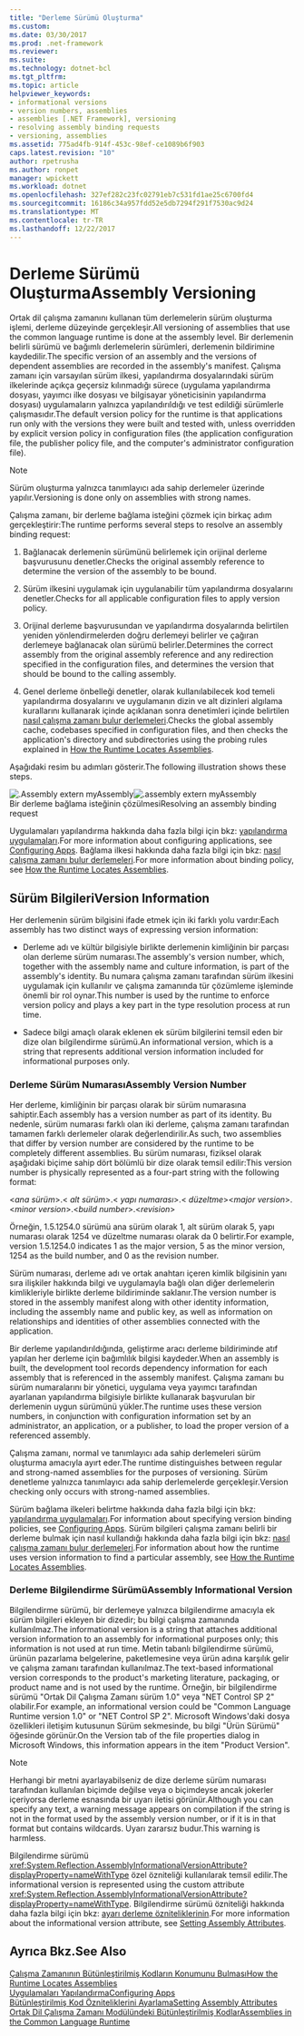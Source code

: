 ```yaml
---
title: "Derleme Sürümü Oluşturma"
ms.custom: 
ms.date: 03/30/2017
ms.prod: .net-framework
ms.reviewer: 
ms.suite: 
ms.technology: dotnet-bcl
ms.tgt_pltfrm: 
ms.topic: article
helpviewer_keywords:
- informational versions
- version numbers, assemblies
- assemblies [.NET Framework], versioning
- resolving assembly binding requests
- versioning, assemblies
ms.assetid: 775ad4fb-914f-453c-98ef-ce1089b6f903
caps.latest.revision: "10"
author: rpetrusha
ms.author: ronpet
manager: wpickett
ms.workload: dotnet
ms.openlocfilehash: 327ef282c23fc02791eb7c531fd1ae25c6700fd4
ms.sourcegitcommit: 16186c34a957fdd52e5db7294f291f7530ac9d24
ms.translationtype: MT
ms.contentlocale: tr-TR
ms.lasthandoff: 12/22/2017
---
```

# <a name="assembly-versioning"></a><span data-ttu-id="b7a47-102">Derleme Sürümü Oluşturma</span><span class="sxs-lookup"><span data-stu-id="b7a47-102">Assembly Versioning</span></span>
<span data-ttu-id="b7a47-103">Ortak dil çalışma zamanını kullanan tüm derlemelerin sürüm oluşturma işlemi, derleme düzeyinde gerçekleşir.</span><span class="sxs-lookup"><span data-stu-id="b7a47-103">All versioning of assemblies that use the common language runtime is done at the assembly level.</span></span> <span data-ttu-id="b7a47-104">Bir derlemenin belirli sürümü ve bağımlı derlemelerin sürümleri, derlemenin bildirimine kaydedilir.</span><span class="sxs-lookup"><span data-stu-id="b7a47-104">The specific version of an assembly and the versions of dependent assemblies are recorded in the assembly's manifest.</span></span> <span data-ttu-id="b7a47-105">Çalışma zamanı için varsayılan sürüm ilkesi, yapılandırma dosyalarındaki sürüm ilkelerinde açıkça geçersiz kılınmadığı sürece (uygulama yapılandırma dosyası, yayımcı ilke dosyası ve bilgisayar yöneticisinin yapılandırma dosyası) uygulamaların yalnızca yapılandırıldığı ve test edildiği sürümlerle çalışmasıdır.</span><span class="sxs-lookup"><span data-stu-id="b7a47-105">The default version policy for the runtime is that applications run only with the versions they were built and tested with, unless overridden by explicit version policy in configuration files (the application configuration file, the publisher policy file, and the computer's administrator configuration file).</span></span>  
  
> [!NOTE]
>  <span data-ttu-id="b7a47-106">Sürüm oluşturma yalnızca tanımlayıcı ada sahip derlemeler üzerinde yapılır.</span><span class="sxs-lookup"><span data-stu-id="b7a47-106">Versioning is done only on assemblies with strong names.</span></span>  
  
 <span data-ttu-id="b7a47-107">Çalışma zamanı, bir derleme bağlama isteğini çözmek için birkaç adım gerçekleştirir:</span><span class="sxs-lookup"><span data-stu-id="b7a47-107">The runtime performs several steps to resolve an assembly binding request:</span></span>  
  
1.  <span data-ttu-id="b7a47-108">Bağlanacak derlemenin sürümünü belirlemek için orijinal derleme başvurusunu denetler.</span><span class="sxs-lookup"><span data-stu-id="b7a47-108">Checks the original assembly reference to determine the version of the assembly to be bound.</span></span>  
  
2.  <span data-ttu-id="b7a47-109">Sürüm ilkesini uygulamak için uygulanabilir tüm yapılandırma dosyalarını denetler.</span><span class="sxs-lookup"><span data-stu-id="b7a47-109">Checks for all applicable configuration files to apply version policy.</span></span>  
  
3.  <span data-ttu-id="b7a47-110">Orijinal derleme başvurusundan ve yapılandırma dosyalarında belirtilen yeniden yönlendirmelerden doğru derlemeyi belirler ve çağıran derlemeye bağlanacak olan sürümü belirler.</span><span class="sxs-lookup"><span data-stu-id="b7a47-110">Determines the correct assembly from the original assembly reference and any redirection specified in the configuration files, and determines the version that should be bound to the calling assembly.</span></span>  
  
4.  <span data-ttu-id="b7a47-111">Genel derleme önbelleği denetler, olarak kullanılabilecek kod temeli yapılandırma dosyalarını ve uygulamanın dizin ve alt dizinleri algılama kurallarını kullanarak içinde açıklanan sonra denetimleri içinde belirtilen [nasıl çalışma zamanı bulur derlemeleri](../../../docs/framework/deployment/how-the-runtime-locates-assemblies.md).</span><span class="sxs-lookup"><span data-stu-id="b7a47-111">Checks the global assembly cache, codebases specified in configuration files, and then checks the application's directory and subdirectories using the probing rules explained in [How the Runtime Locates Assemblies](../../../docs/framework/deployment/how-the-runtime-locates-assemblies.md).</span></span>  
  
 <span data-ttu-id="b7a47-112">Aşağıdaki resim bu adımları gösterir.</span><span class="sxs-lookup"><span data-stu-id="b7a47-112">The following illustration shows these steps.</span></span>  
  
 <span data-ttu-id="b7a47-113">![.Assembly extern myAssembly](../../../docs/framework/app-domains/media/versioningover.gif "versioningover")</span><span class="sxs-lookup"><span data-stu-id="b7a47-113">![.assembly extern myAssembly](../../../docs/framework/app-domains/media/versioningover.gif "versioningover")</span></span>  
<span data-ttu-id="b7a47-114">Bir derleme bağlama isteğinin çözülmesi</span><span class="sxs-lookup"><span data-stu-id="b7a47-114">Resolving an assembly binding request</span></span>  
  
 <span data-ttu-id="b7a47-115">Uygulamaları yapılandırma hakkında daha fazla bilgi için bkz: [yapılandırma uygulamaları](../../../docs/framework/configure-apps/index.md).</span><span class="sxs-lookup"><span data-stu-id="b7a47-115">For more information about configuring applications, see [Configuring Apps](../../../docs/framework/configure-apps/index.md).</span></span> <span data-ttu-id="b7a47-116">Bağlama ilkesi hakkında daha fazla bilgi için bkz: [nasıl çalışma zamanı bulur derlemeleri](../../../docs/framework/deployment/how-the-runtime-locates-assemblies.md).</span><span class="sxs-lookup"><span data-stu-id="b7a47-116">For more information about binding policy, see [How the Runtime Locates Assemblies](../../../docs/framework/deployment/how-the-runtime-locates-assemblies.md).</span></span>  
  
## <a name="version-information"></a><span data-ttu-id="b7a47-117">Sürüm Bilgileri</span><span class="sxs-lookup"><span data-stu-id="b7a47-117">Version Information</span></span>  
 <span data-ttu-id="b7a47-118">Her derlemenin sürüm bilgisini ifade etmek için iki farklı yolu vardır:</span><span class="sxs-lookup"><span data-stu-id="b7a47-118">Each assembly has two distinct ways of expressing version information:</span></span>  
  
-   <span data-ttu-id="b7a47-119">Derleme adı ve kültür bilgisiyle birlikte derlemenin kimliğinin bir parçası olan derleme sürüm numarası.</span><span class="sxs-lookup"><span data-stu-id="b7a47-119">The assembly's version number, which, together with the assembly name and culture information, is part of the assembly's identity.</span></span> <span data-ttu-id="b7a47-120">Bu numara çalışma zamanı tarafından sürüm ilkesini uygulamak için kullanılır ve çalışma zamanında tür çözümleme işleminde önemli bir rol oynar.</span><span class="sxs-lookup"><span data-stu-id="b7a47-120">This number is used by the runtime to enforce version policy and plays a key part in the type resolution process at run time.</span></span>  
  
-   <span data-ttu-id="b7a47-121">Sadece bilgi amaçlı olarak eklenen ek sürüm bilgilerini temsil eden bir dize olan bilgilendirme sürümü.</span><span class="sxs-lookup"><span data-stu-id="b7a47-121">An informational version, which is a string that represents additional version information included for informational purposes only.</span></span>  
  
### <a name="assembly-version-number"></a><span data-ttu-id="b7a47-122">Derleme Sürüm Numarası</span><span class="sxs-lookup"><span data-stu-id="b7a47-122">Assembly Version Number</span></span>  
 <span data-ttu-id="b7a47-123">Her derleme, kimliğinin bir parçası olarak bir sürüm numarasına sahiptir.</span><span class="sxs-lookup"><span data-stu-id="b7a47-123">Each assembly has a version number as part of its identity.</span></span> <span data-ttu-id="b7a47-124">Bu nedenle, sürüm numarası farklı olan iki derleme, çalışma zamanı tarafından tamamen farklı derlemeler olarak değerlendirilir.</span><span class="sxs-lookup"><span data-stu-id="b7a47-124">As such, two assemblies that differ by version number are considered by the runtime to be completely different assemblies.</span></span> <span data-ttu-id="b7a47-125">Bu sürüm numarası, fiziksel olarak aşağıdaki biçime sahip dört bölümlü bir dize olarak temsil edilir:</span><span class="sxs-lookup"><span data-stu-id="b7a47-125">This version number is physically represented as a four-part string with the following format:</span></span>  
  
 <span data-ttu-id="b7a47-126">\<*ana sürüm*>.\< *alt sürüm*>.\< *yapı numarası*>.\< *düzeltme*></span><span class="sxs-lookup"><span data-stu-id="b7a47-126">\<*major version*>.\<*minor version*>.\<*build number*>.\<*revision*></span></span>  
  
 <span data-ttu-id="b7a47-127">Örneğin, 1.5.1254.0 sürümü ana sürüm olarak 1, alt sürüm olarak 5, yapı numarası olarak 1254 ve düzeltme numarası olarak da 0 belirtir.</span><span class="sxs-lookup"><span data-stu-id="b7a47-127">For example, version 1.5.1254.0 indicates 1 as the major version, 5 as the minor version, 1254 as the build number, and 0 as the revision number.</span></span>  
  
 <span data-ttu-id="b7a47-128">Sürüm numarası, derleme adı ve ortak anahtarı içeren kimlik bilgisinin yanı sıra ilişkiler hakkında bilgi ve uygulamayla bağlı olan diğer derlemelerin kimlikleriyle birlikte derleme bildiriminde saklanır.</span><span class="sxs-lookup"><span data-stu-id="b7a47-128">The version number is stored in the assembly manifest along with other identity information, including the assembly name and public key, as well as information on relationships and identities of other assemblies connected with the application.</span></span>  
  
 <span data-ttu-id="b7a47-129">Bir derleme yapılandırıldığında, geliştirme aracı derleme bildiriminde atıf yapılan her derleme için bağımlılık bilgisi kaydeder.</span><span class="sxs-lookup"><span data-stu-id="b7a47-129">When an assembly is built, the development tool records dependency information for each assembly that is referenced in the assembly manifest.</span></span> <span data-ttu-id="b7a47-130">Çalışma zamanı bu sürüm numaralarını bir yönetici, uygulama veya yayımcı tarafından ayarlanan yapılandırma bilgisiyle birlikte kullanarak başvurulan bir derlemenin uygun sürümünü yükler.</span><span class="sxs-lookup"><span data-stu-id="b7a47-130">The runtime uses these version numbers, in conjunction with configuration information set by an administrator, an application, or a publisher, to load the proper version of a referenced assembly.</span></span>  
  
 <span data-ttu-id="b7a47-131">Çalışma zamanı, normal ve tanımlayıcı ada sahip derlemeleri sürüm oluşturma amacıyla ayırt eder.</span><span class="sxs-lookup"><span data-stu-id="b7a47-131">The runtime distinguishes between regular and strong-named assemblies for the purposes of versioning.</span></span> <span data-ttu-id="b7a47-132">Sürüm denetleme yalnızca tanımlayıcı ada sahip derlemelerde gerçekleşir.</span><span class="sxs-lookup"><span data-stu-id="b7a47-132">Version checking only occurs with strong-named assemblies.</span></span>  
  
 <span data-ttu-id="b7a47-133">Sürüm bağlama ilkeleri belirtme hakkında daha fazla bilgi için bkz: [yapılandırma uygulamaları](../../../docs/framework/configure-apps/index.md).</span><span class="sxs-lookup"><span data-stu-id="b7a47-133">For information about specifying version binding policies, see [Configuring Apps](../../../docs/framework/configure-apps/index.md).</span></span> <span data-ttu-id="b7a47-134">Sürüm bilgileri çalışma zamanı belirli bir derleme bulmak için nasıl kullandığı hakkında daha fazla bilgi için bkz: [nasıl çalışma zamanı bulur derlemeleri](../../../docs/framework/deployment/how-the-runtime-locates-assemblies.md).</span><span class="sxs-lookup"><span data-stu-id="b7a47-134">For information about how the runtime uses version information to find a particular assembly, see [How the Runtime Locates Assemblies](../../../docs/framework/deployment/how-the-runtime-locates-assemblies.md).</span></span>  
  
### <a name="assembly-informational-version"></a><span data-ttu-id="b7a47-135">Derleme Bilgilendirme Sürümü</span><span class="sxs-lookup"><span data-stu-id="b7a47-135">Assembly Informational Version</span></span>  
 <span data-ttu-id="b7a47-136">Bilgilendirme sürümü, bir derlemeye yalnızca bilgilendirme amacıyla ek sürüm bilgileri ekleyen bir dizedir; bu bilgi çalışma zamanında kullanılmaz.</span><span class="sxs-lookup"><span data-stu-id="b7a47-136">The informational version is a string that attaches additional version information to an assembly for informational purposes only; this information is not used at run time.</span></span> <span data-ttu-id="b7a47-137">Metin tabanlı bilgilendirme sürümü, ürünün pazarlama belgelerine, paketlemesine veya ürün adına karşılık gelir ve çalışma zamanı tarafından kullanılmaz.</span><span class="sxs-lookup"><span data-stu-id="b7a47-137">The text-based informational version corresponds to the product's marketing literature, packaging, or product name and is not used by the runtime.</span></span> <span data-ttu-id="b7a47-138">Örneğin, bir bilgilendirme sürümü "Ortak Dil Çalışma Zamanı sürüm 1.0" veya "NET Control SP 2" olabilir.</span><span class="sxs-lookup"><span data-stu-id="b7a47-138">For example, an informational version could be "Common Language Runtime version 1.0" or "NET Control SP 2".</span></span> <span data-ttu-id="b7a47-139">Microsoft Windows'daki dosya özellikleri iletişim kutusunun Sürüm sekmesinde, bu bilgi "Ürün Sürümü" öğesinde görünür.</span><span class="sxs-lookup"><span data-stu-id="b7a47-139">On the Version tab of the file properties dialog in Microsoft Windows, this information appears in the item "Product Version".</span></span>  
  
> [!NOTE]
>  <span data-ttu-id="b7a47-140">Herhangi bir metni ayarlayabilseniz de dize derleme sürüm numarası tarafından kullanılan biçimde değilse veya o biçimdeyse ancak jokerler içeriyorsa derleme esnasında bir uyarı iletisi görünür.</span><span class="sxs-lookup"><span data-stu-id="b7a47-140">Although you can specify any text, a warning message appears on compilation if the string is not in the format used by the assembly version number, or if it is in that format but contains wildcards.</span></span> <span data-ttu-id="b7a47-141">Uyarı zararsız budur.</span><span class="sxs-lookup"><span data-stu-id="b7a47-141">This warning is harmless.</span></span>  
  
 <span data-ttu-id="b7a47-142">Bilgilendirme sürümü <xref:System.Reflection.AssemblyInformationalVersionAttribute?displayProperty=nameWithType> özel özniteliği kullanılarak temsil edilir.</span><span class="sxs-lookup"><span data-stu-id="b7a47-142">The informational version is represented using the custom attribute <xref:System.Reflection.AssemblyInformationalVersionAttribute?displayProperty=nameWithType>.</span></span> <span data-ttu-id="b7a47-143">Bilgilendirme sürümü özniteliği hakkında daha fazla bilgi için bkz: [ayarı derleme özniteliklerinin](../../../docs/framework/app-domains/set-assembly-attributes.md).</span><span class="sxs-lookup"><span data-stu-id="b7a47-143">For more information about the informational version attribute, see [Setting Assembly Attributes](../../../docs/framework/app-domains/set-assembly-attributes.md).</span></span>  
  
## <a name="see-also"></a><span data-ttu-id="b7a47-144">Ayrıca Bkz.</span><span class="sxs-lookup"><span data-stu-id="b7a47-144">See Also</span></span>  
 [<span data-ttu-id="b7a47-145">Çalışma Zamanının Bütünleştirilmiş Kodların Konumunu Bulması</span><span class="sxs-lookup"><span data-stu-id="b7a47-145">How the Runtime Locates Assemblies</span></span>](../../../docs/framework/deployment/how-the-runtime-locates-assemblies.md)  
 [<span data-ttu-id="b7a47-146">Uygulamaları Yapılandırma</span><span class="sxs-lookup"><span data-stu-id="b7a47-146">Configuring Apps</span></span>](../../../docs/framework/configure-apps/index.md)  
 [<span data-ttu-id="b7a47-147">Bütünleştirilmiş Kod Özniteliklerini Ayarlama</span><span class="sxs-lookup"><span data-stu-id="b7a47-147">Setting Assembly Attributes</span></span>](../../../docs/framework/app-domains/set-assembly-attributes.md)  
 [<span data-ttu-id="b7a47-148">Ortak Dil Çalışma Zamanı Modülündeki Bütünleştirilmiş Kodlar</span><span class="sxs-lookup"><span data-stu-id="b7a47-148">Assemblies in the Common Language Runtime</span></span>](../../../docs/framework/app-domains/assemblies-in-the-common-language-runtime.md)
